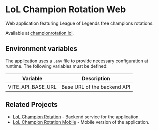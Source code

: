 # LoL Champion Rotation Web

Web application featuring League of Legends free champions rotations.

Available at [championrotation.lol](https://championrotation.lol/).

## Environment variables

The application uses a `.env` file to provide necessary configuration at runtime. The following variables must be defined:

| Variable          | Description |
|-------------------|-------------|
| VITE_API_BASE_URL | Base URL of the backend API

## Related Projects

- [LoL Champion Rotation](https://github.com/tomwyr/lol-champion-rotation) - Backend service for the application.
- [LoL Champion Rotation Mobile](https://github.com/tomwyr/lol-champion-rotation-mobile) - Mobile version of the application.
